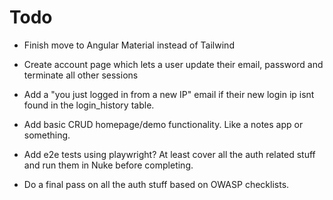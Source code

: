 # Todo
- Finish move to Angular Material instead of Tailwind

- Create account page which lets a user update their email, password and terminate all other sessions
- Add a "you just logged in from a new IP" email if their new login ip isnt found in the login_history table.
- Add basic CRUD homepage/demo functionality. Like a notes app or something.

- Add e2e tests using playwright? At least cover all the auth related stuff and run them in Nuke before completing.
- Do a final pass on all the auth stuff based on OWASP checklists.